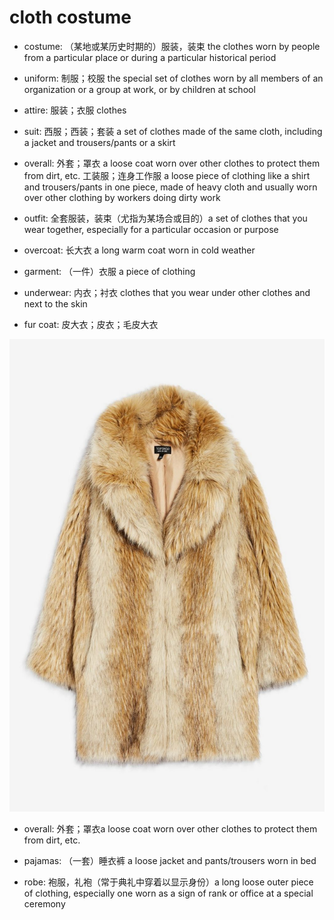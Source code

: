 # cloth costume

- costume: （某地或某历史时期的）服装，装束 the clothes worn by people from a particular place or during a particular historical period
- uniform: 制服；校服 the special set of clothes worn by all members of an organization or a group at work, or by children at school
- attire: 服装；衣服 clothes
- suit: 西服；西装；套装 a set of clothes made of the same cloth, including a jacket and trousers/pants or a skirt
- overall: 外套；罩衣 a loose coat worn over other clothes to protect them from dirt, etc. 工装服；连身工作服 a loose piece of clothing like a shirt and trousers/pants in one piece, made of heavy cloth and usually worn over other clothing by workers doing dirty work
- outfit: 全套服装，装束（尤指为某场合或目的）a set of clothes that you wear together, especially for a particular occasion or purpose
- overcoat: 长大衣 a long warm coat worn in cold weather

- garment: （一件）衣服 a piece of clothing

- underwear: 内衣；衬衣 clothes that you wear under other clothes and next to the skin

- fur coat: 皮大衣；皮衣；毛皮大衣

![fur coat](images/fur_coat.jpg)

- overall: 外套；罩衣a loose coat worn over other clothes to protect them from dirt, etc.

- pajamas: （一套）睡衣裤 a loose jacket and pants/trousers worn in bed
- robe: 袍服，礼袍（常于典礼中穿着以显示身份）a long loose outer piece of clothing, especially one worn as a sign of rank or office at a special ceremony
